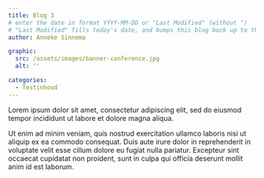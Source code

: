 ```yaml
---
title: Blog 3
# enter the date in format YYYY-MM-DD or "Last Modified" (without ")
# "Last Modified" fills today's date, and bumps this blog back up to the top
author: Anneke Sinnema

graphic:
  src: /assets/images/banner-conference.jpg
  alt: ''

categories:
  - Testinhoud
---
```


Lorem ipsum dolor sit amet, consectetur adipiscing elit, sed do eiusmod tempor incididunt ut labore et dolore magna aliqua.

Ut enim ad minim veniam, quis nostrud exercitation ullamco laboris nisi ut aliquip ex ea commodo consequat. Duis aute irure dolor in reprehenderit in voluptate velit esse cillum dolore eu fugiat nulla pariatur. Excepteur sint occaecat cupidatat non proident, sunt in culpa qui officia deserunt mollit anim id est laborum.
